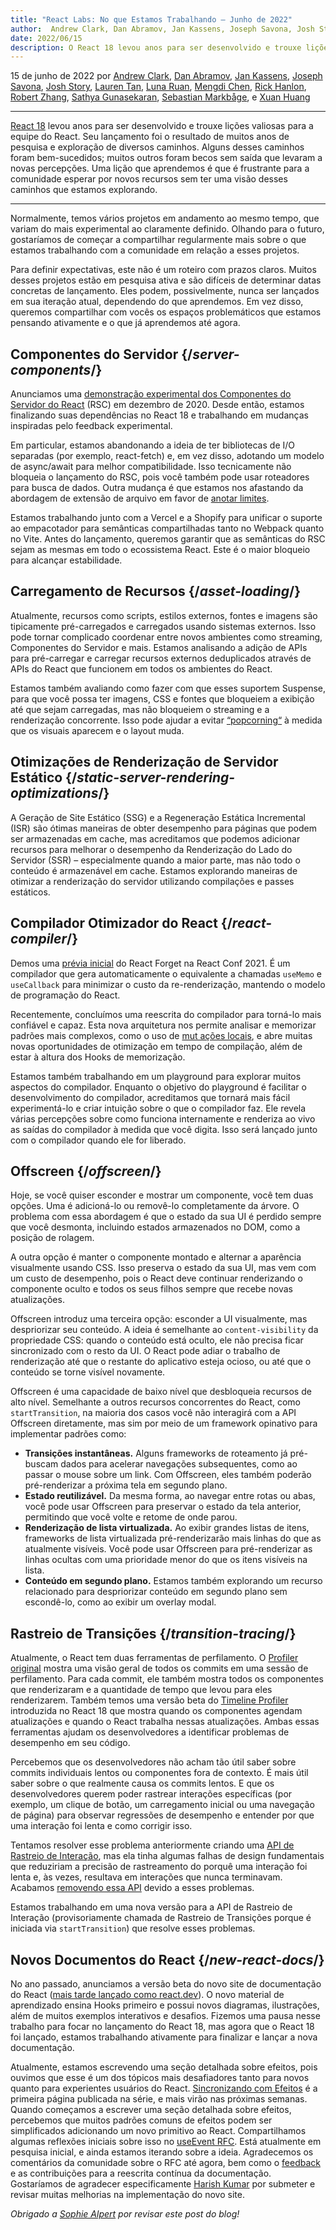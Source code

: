 ```yaml
---
title: "React Labs: No que Estamos Trabalhando – Junho de 2022"
author:  Andrew Clark, Dan Abramov, Jan Kassens, Joseph Savona, Josh Story, Lauren Tan, Luna Ruan, Mengdi Chen, Rick Hanlon, Robert Zhang, Sathya Gunasekaran, Sebastian Markbage, e Xuan Huang
date: 2022/06/15
description: O React 18 levou anos para ser desenvolvido e trouxe lições valiosas para a equipe do React. Seu lançamento foi o resultado de muitos anos de pesquisa e exploração de diversos caminhos. Alguns desses caminhos foram bem-sucedidos; muitos outros foram becos sem saída que levaram a novas percepções. Uma lição que aprendemos é que é frustrante para a comunidade esperar por novos recursos sem ter uma visão desses caminhos que estamos explorando.
---
```


15 de junho de 2022 por [Andrew Clark](https://twitter.com/acdlite), [Dan Abramov](https://twitter.com/dan_abramov), [Jan Kassens](https://twitter.com/kassens), [Joseph Savona](https://twitter.com/en_JS), [Josh Story](https://twitter.com/joshcstory), [Lauren Tan](https://twitter.com/potetotes), [Luna Ruan](https://twitter.com/lunaruan), [Mengdi Chen](https://twitter.com/mengdi_en), [Rick Hanlon](https://twitter.com/rickhanlonii), [Robert Zhang](https://twitter.com/jiaxuanzhang01), [Sathya Gunasekaran](https://twitter.com/_gsathya), [Sebastian Markbåge](https://twitter.com/sebmarkbage), e [Xuan Huang](https://twitter.com/Huxpro)

---

<Intro>

[React 18](/blog/2022/03/29/react-v18) levou anos para ser desenvolvido e trouxe lições valiosas para a equipe do React. Seu lançamento foi o resultado de muitos anos de pesquisa e exploração de diversos caminhos. Alguns desses caminhos foram bem-sucedidos; muitos outros foram becos sem saída que levaram a novas percepções. Uma lição que aprendemos é que é frustrante para a comunidade esperar por novos recursos sem ter uma visão desses caminhos que estamos explorando.

</Intro>

---

Normalmente, temos vários projetos em andamento ao mesmo tempo, que variam do mais experimental ao claramente definido. Olhando para o futuro, gostaríamos de começar a compartilhar regularmente mais sobre o que estamos trabalhando com a comunidade em relação a esses projetos.

Para definir expectativas, este não é um roteiro com prazos claros. Muitos desses projetos estão em pesquisa ativa e são difíceis de determinar datas concretas de lançamento. Eles podem, possivelmente, nunca ser lançados em sua iteração atual, dependendo do que aprendemos. Em vez disso, queremos compartilhar com vocês os espaços problemáticos que estamos pensando ativamente e o que já aprendemos até agora.

## Componentes do Servidor {/*server-components*/}

Anunciamos uma [demonstração experimental dos Componentes do Servidor do React](https://legacy.reactjs.org/blog/2020/12/21/data-fetching-with-react-server-components.html) (RSC) em dezembro de 2020. Desde então, estamos finalizando suas dependências no React 18 e trabalhando em mudanças inspiradas pelo feedback experimental.

Em particular, estamos abandonando a ideia de ter bibliotecas de I/O separadas (por exemplo, react-fetch) e, em vez disso, adotando um modelo de async/await para melhor compatibilidade. Isso tecnicamente não bloqueia o lançamento do RSC, pois você também pode usar roteadores para busca de dados. Outra mudança é que estamos nos afastando da abordagem de extensão de arquivo em favor de [anotar limites](https://github.com/reactjs/rfcs/pull/189#issuecomment-1116482278).

Estamos trabalhando junto com a Vercel e a Shopify para unificar o suporte ao empacotador para semânticas compartilhadas tanto no Webpack quanto no Vite. Antes do lançamento, queremos garantir que as semânticas do RSC sejam as mesmas em todo o ecossistema React. Este é o maior bloqueio para alcançar estabilidade.

## Carregamento de Recursos {/*asset-loading*/}

Atualmente, recursos como scripts, estilos externos, fontes e imagens são tipicamente pré-carregados e carregados usando sistemas externos. Isso pode tornar complicado coordenar entre novos ambientes como streaming, Componentes do Servidor e mais. Estamos analisando a adição de APIs para pré-carregar e carregar recursos externos deduplicados através de APIs do React que funcionem em todos os ambientes do React.

Estamos também avaliando como fazer com que esses suportem Suspense, para que você possa ter imagens, CSS e fontes que bloqueiem a exibição até que sejam carregadas, mas não bloqueiem o streaming e a renderização concorrente. Isso pode ajudar a evitar [“popcorning“](https://twitter.com/sebmarkbage/status/1516852731251724293) à medida que os visuais aparecem e o layout muda.

## Otimizações de Renderização de Servidor Estático {/*static-server-rendering-optimizations*/}

A Geração de Site Estático (SSG) e a Regeneração Estática Incremental (ISR) são ótimas maneiras de obter desempenho para páginas que podem ser armazenadas em cache, mas acreditamos que podemos adicionar recursos para melhorar o desempenho da Renderização do Lado do Servidor (SSR) – especialmente quando a maior parte, mas não todo o conteúdo é armazenável em cache. Estamos explorando maneiras de otimizar a renderização do servidor utilizando compilações e passes estáticos.

## Compilador Otimizador do React {/*react-compiler*/}

Demos uma [prévia inicial](https://www.youtube.com/watch?v=lGEMwh32soc) do React Forget na React Conf 2021. É um compilador que gera automaticamente o equivalente a chamadas `useMemo` e `useCallback` para minimizar o custo da re-renderização, mantendo o modelo de programação do React.

Recentemente, concluímos uma reescrita do compilador para torná-lo mais confiável e capaz. Esta nova arquitetura nos permite analisar e memorizar padrões mais complexos, como o uso de [mut ações locais](/learn/keeping-components-pure#local-mutation-your-components-little-secret), e abre muitas novas oportunidades de otimização em tempo de compilação, além de estar à altura dos Hooks de memorização.

Estamos também trabalhando em um playground para explorar muitos aspectos do compilador. Enquanto o objetivo do playground é facilitar o desenvolvimento do compilador, acreditamos que tornará mais fácil experimentá-lo e criar intuição sobre o que o compilador faz. Ele revela várias percepções sobre como funciona internamente e renderiza ao vivo as saídas do compilador à medida que você digita. Isso será lançado junto com o compilador quando ele for liberado.

## Offscreen {/*offscreen*/}

Hoje, se você quiser esconder e mostrar um componente, você tem duas opções. Uma é adicioná-lo ou removê-lo completamente da árvore. O problema com essa abordagem é que o estado da sua UI é perdido sempre que você desmonta, incluindo estados armazenados no DOM, como a posição de rolagem.

A outra opção é manter o componente montado e alternar a aparência visualmente usando CSS. Isso preserva o estado da sua UI, mas vem com um custo de desempenho, pois o React deve continuar renderizando o componente oculto e todos os seus filhos sempre que recebe novas atualizações.

Offscreen introduz uma terceira opção: esconder a UI visualmente, mas despriorizar seu conteúdo. A ideia é semelhante ao `content-visibility` da propriedade CSS: quando o conteúdo está oculto, ele não precisa ficar sincronizado com o resto da UI. O React pode adiar o trabalho de renderização até que o restante do aplicativo esteja ocioso, ou até que o conteúdo se torne visível novamente.

Offscreen é uma capacidade de baixo nível que desbloqueia recursos de alto nível. Semelhante a outros recursos concorrentes do React, como `startTransition`, na maioria dos casos você não interagirá com a API Offscreen diretamente, mas sim por meio de um framework opinativo para implementar padrões como:

* **Transições instantâneas.** Alguns frameworks de roteamento já pré-buscam dados para acelerar navegações subsequentes, como ao passar o mouse sobre um link. Com Offscreen, eles também poderão pré-renderizar a próxima tela em segundo plano.
* **Estado reutilizável.** Da mesma forma, ao navegar entre rotas ou abas, você pode usar Offscreen para preservar o estado da tela anterior, permitindo que você volte e retome de onde parou.
* **Renderização de lista virtualizada.** Ao exibir grandes listas de itens, frameworks de lista virtualizada pré-renderizarão mais linhas do que as atualmente visíveis. Você pode usar Offscreen para pré-renderizar as linhas ocultas com uma prioridade menor do que os itens visíveis na lista.
* **Conteúdo em segundo plano.** Estamos também explorando um recurso relacionado para despriorizar conteúdo em segundo plano sem escondê-lo, como ao exibir um overlay modal.

## Rastreio de Transições {/*transition-tracing*/}

Atualmente, o React tem duas ferramentas de perfilamento. O [Profiler original](https://legacy.reactjs.org/blog/2018/09/10/introducing-the-react-profiler.html) mostra uma visão geral de todos os commits em uma sessão de perfilamento. Para cada commit, ele também mostra todos os componentes que renderizaram e a quantidade de tempo que levou para eles renderizarem. Também temos uma versão beta do [Timeline Profiler](https://github.com/reactwg/react-18/discussions/76) introduzida no React 18 que mostra quando os componentes agendam atualizações e quando o React trabalha nessas atualizações. Ambas essas ferramentas ajudam os desenvolvedores a identificar problemas de desempenho em seu código.

Percebemos que os desenvolvedores não acham tão útil saber sobre commits individuais lentos ou componentes fora de contexto. É mais útil saber sobre o que realmente causa os commits lentos. E que os desenvolvedores querem poder rastrear interações específicas (por exemplo, um clique de botão, um carregamento inicial ou uma navegação de página) para observar regressões de desempenho e entender por que uma interação foi lenta e como corrigir isso.

Tentamos resolver esse problema anteriormente criando uma [API de Rastreio de Interação](https://gist.github.com/bvaughn/8de925562903afd2e7a12554adcdda16), mas ela tinha algumas falhas de design fundamentais que reduziriam a precisão de rastreamento do porquê uma interação foi lenta e, às vezes, resultava em interações que nunca terminavam. Acabamos [removendo essa API](https://github.com/facebook/react/pull/20037) devido a esses problemas.

Estamos trabalhando em uma nova versão para a API de Rastreio de Interação (provisoriamente chamada de Rastreio de Transições porque é iniciada via `startTransition`) que resolve esses problemas.

## Novos Documentos do React {/*new-react-docs*/}

No ano passado, anunciamos a versão beta do novo site de documentação do React ([mais tarde lançado como react.dev](/blog/2023/03/16/introducing-react-dev)). O novo material de aprendizado ensina Hooks primeiro e possui novos diagramas, ilustrações, além de muitos exemplos interativos e desafios. Fizemos uma pausa nesse trabalho para focar no lançamento do React 18, mas agora que o React 18 foi lançado, estamos trabalhando ativamente para finalizar e lançar a nova documentação.

Atualmente, estamos escrevendo uma seção detalhada sobre efeitos, pois ouvimos que esse é um dos tópicos mais desafiadores tanto para novos quanto para experientes usuários do React. [Sincronizando com Efeitos](/learn/synchronizing-with-effects) é a primeira página publicada na série, e mais virão nas próximas semanas. Quando começamos a escrever uma seção detalhada sobre efeitos, percebemos que muitos padrões comuns de efeitos podem ser simplificados adicionando um novo primitivo ao React. Compartilhamos algumas reflexões iniciais sobre isso no [useEvent RFC](https://github.com/reactjs/rfcs/pull/220). Está atualmente em pesquisa inicial, e ainda estamos iterando sobre a ideia. Agradecemos os comentários da comunidade sobre o RFC até agora, bem como o [feedback](https://github.com/reactjs/react.dev/issues/3308) e as contribuições para a reescrita contínua da documentação. Gostaríamos de agradecer especificamente [Harish Kumar](https://github.com/harish-sethuraman) por submeter e revisar muitas melhorias na implementação do novo site.

*Obrigado a [Sophie Alpert](https://twitter.com/sophiebits) por revisar este post do blog!*